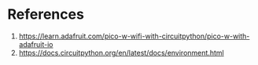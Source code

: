 # References
1. https://learn.adafruit.com/pico-w-wifi-with-circuitpython/pico-w-with-adafruit-io
2. https://docs.circuitpython.org/en/latest/docs/environment.html
